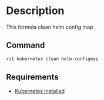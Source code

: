 # Description

This formula clean helm config map

## Command

```bash
rit kubernetes clean helm-configmap
```

## Requirements

- [Kubernetes Installed](https://kubernetes.io/docs/tasks/tools/install-kubectl/)
